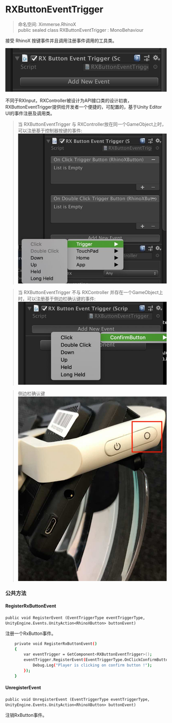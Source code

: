 # RXButtonEventTrigger 

> 命名空间: Ximmerse.RhinoX     
> public sealed class RXButtonEventTrigger : MonoBehaviour

接受 RhinoX 按键事件并且调用注册事件调用的工具类。

![Logo](https://raw.githubusercontent.com/yinyuanqings/AIOSDK/gh-pages/img/Inspector/RxButtonEventTrigger.png ':size=450X400')

不同于RXInput，RXController被设计为API接口类的设计初衷， RXButtonEventTrigger提供给开发者一个便捷的，可配置的，基于Unity Editor UI的事件注册及调用类。

> 当 RXButtonEventTrigger 与 RXController放在同一个GameObject上时，可以注册基于控制器按键的事件:
![Logo](https://raw.githubusercontent.com/yinyuanqings/AIOSDK/gh-pages/img/Inspector/RxButtonEventTrigger-AddControllerEvents.jpg ':size=450X400')



> 当 RXButtonEventTrigger 不与 RXController 并存在一个GameObject上时，可以注册基于侧边栏确认键的事件:
![Logo](https://raw.githubusercontent.com/yinyuanqings/AIOSDK/gh-pages/img/Inspector/RxButtonEventTrigger-AddSideButtonEvents.jpg ':size=450X400')    

> 侧边栏确认键
![Logo](https://raw.githubusercontent.com/yinyuanqings/AIOSDK/gh-pages/img/photo/RxSideBarConfirmButton.jpg ':size=300X400')


### 公共方法

#### RegisterRxButtonEvent
`public void RegisterEvent (EventTriggerType eventTriggerType, UnityEngine.Events.UnityAction<RhinoXButton> buttonEvent)`

注册一个RxButton事件。

```bash
    private void RegisterRxButtonEvent()
    {
        var eventTrigger = GetComponent<RXButtonEventTrigger>();
        eventTrigger.RegisterEvent(EventTriggerType.OnClickConfirmButton, (RhinoXButton button) => {
            Debug.Log("Player is clicking on confirm button !");
        });
    }
```



#### UnregisterEvent
`public void UnregisterEvent (EventTriggerType eventTriggerType, UnityEngine.Events.UnityAction<RhinoXButton> buttonEvent)`

注销RxButton事件。
